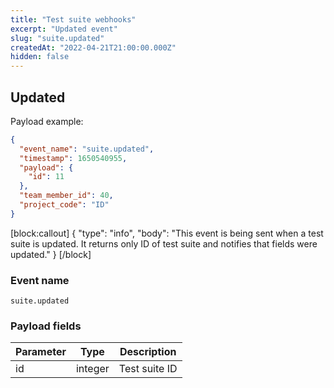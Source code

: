 ```yaml
---
title: "Test suite webhooks"
excerpt: "Updated event"
slug: "suite.updated"
createdAt: "2022-04-21T21:00:00.000Z"
hidden: false
---
```


## Updated

Payload example:

```json
{
  "event_name": "suite.updated",
  "timestamp": 1650540955,
  "payload": {
    "id": 11
  },
  "team_member_id": 40,
  "project_code": "ID"
}
```
[block:callout]
{
  "type": "info",
  "body": "This event is being sent when a test suite is updated. It returns only ID of test suite and notifies that fields were updated."
}
[/block]

### Event name

`suite.updated`

### Payload fields

| Parameter | Type | Description   |
|-----------|------|---------------|
| id        | integer  | Test suite ID |
